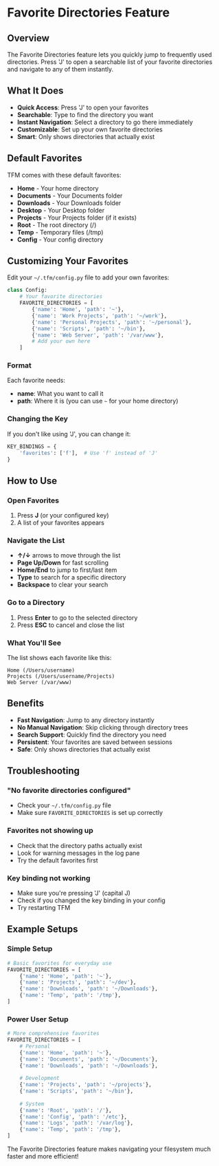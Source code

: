 # Favorite Directories Feature

## Overview

The Favorite Directories feature lets you quickly jump to frequently used directories. Press 'J' to open a searchable list of your favorite directories and navigate to any of them instantly.

## What It Does

- **Quick Access**: Press 'J' to open your favorites
- **Searchable**: Type to find the directory you want
- **Instant Navigation**: Select a directory to go there immediately
- **Customizable**: Set up your own favorite directories
- **Smart**: Only shows directories that actually exist

## Default Favorites

TFM comes with these default favorites:
- **Home** - Your home directory
- **Documents** - Your Documents folder
- **Downloads** - Your Downloads folder
- **Desktop** - Your Desktop folder
- **Projects** - Your Projects folder (if it exists)
- **Root** - The root directory (/)
- **Temp** - Temporary files (/tmp)
- **Config** - Your config directory

## Customizing Your Favorites

Edit your `~/.tfm/config.py` file to add your own favorites:

```python
class Config:
    # Your favorite directories
    FAVORITE_DIRECTORIES = [
        {'name': 'Home', 'path': '~'},
        {'name': 'Work Projects', 'path': '~/work'},
        {'name': 'Personal Projects', 'path': '~/personal'},
        {'name': 'Scripts', 'path': '~/bin'},
        {'name': 'Web Server', 'path': '/var/www'},
        # Add your own here
    ]
```

### Format
Each favorite needs:
- **name**: What you want to call it
- **path**: Where it is (you can use `~` for your home directory)

### Changing the Key
If you don't like using 'J', you can change it:

```python
KEY_BINDINGS = {
    'favorites': ['f'],  # Use 'f' instead of 'J'
}
```

## How to Use

### Open Favorites
1. Press **J** (or your configured key)
2. A list of your favorites appears

### Navigate the List
- **↑/↓** arrows to move through the list
- **Page Up/Down** for fast scrolling
- **Home/End** to jump to first/last item
- **Type** to search for a specific directory
- **Backspace** to clear your search

### Go to a Directory
1. Press **Enter** to go to the selected directory
2. Press **ESC** to cancel and close the list

### What You'll See
The list shows each favorite like this:
```
Home (/Users/username)
Projects (/Users/username/Projects)
Web Server (/var/www)
```

## Benefits

- **Fast Navigation**: Jump to any directory instantly
- **No Manual Navigation**: Skip clicking through directory trees
- **Search Support**: Quickly find the directory you need
- **Persistent**: Your favorites are saved between sessions
- **Safe**: Only shows directories that actually exist

## Troubleshooting

### "No favorite directories configured"
- Check your `~/.tfm/config.py` file
- Make sure `FAVORITE_DIRECTORIES` is set up correctly

### Favorites not showing up
- Check that the directory paths actually exist
- Look for warning messages in the log pane
- Try the default favorites first

### Key binding not working
- Make sure you're pressing 'J' (capital J)
- Check if you changed the key binding in your config
- Try restarting TFM

## Example Setups

### Simple Setup
```python
# Basic favorites for everyday use
FAVORITE_DIRECTORIES = [
    {'name': 'Home', 'path': '~'},
    {'name': 'Projects', 'path': '~/dev'},
    {'name': 'Downloads', 'path': '~/Downloads'},
    {'name': 'Temp', 'path': '/tmp'},
]
```

### Power User Setup
```python
# More comprehensive favorites
FAVORITE_DIRECTORIES = [
    # Personal
    {'name': 'Home', 'path': '~'},
    {'name': 'Documents', 'path': '~/Documents'},
    {'name': 'Downloads', 'path': '~/Downloads'},
    
    # Development
    {'name': 'Projects', 'path': '~/projects'},
    {'name': 'Scripts', 'path': '~/bin'},
    
    # System
    {'name': 'Root', 'path': '/'},
    {'name': 'Config', 'path': '/etc'},
    {'name': 'Logs', 'path': '/var/log'},
    {'name': 'Temp', 'path': '/tmp'},
]
```

The Favorite Directories feature makes navigating your filesystem much faster and more efficient!